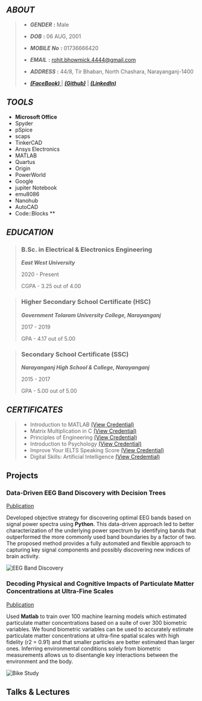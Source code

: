 ## _**ABOUT**_
> - _**GENDER**_ **:** Male
> 
> - _**DOB**_ **:** 06 AUG, 2001
> 
> - _**MOBILE No**_ **:** 01736666420
> 
> - _**EMAIL**_ **:** rohit.bhowmick.4444@gmail.com
> 
> - _**ADDRESS**_ **:** 44/8, Tir Bhaban, North Chashara, Narayanganj-1400
> 
> - [ _**(FaceBook)**_ ](https://www.facebook.com/rohit.bhowmick.006/) | [_**(Github)**_](https://github.com/rrohit006) | [_**(LinkedIn)**_](https://www.linkedin.com/in/rohit-bhowmick-9683332a8/)  

## _**TOOLS**_
- **Microsoft Office**  
- Spyder
- pSpice
- scaps 
- TinkerCAD
- Ansys Electronics
- MATLAB
- Quartus
- Origin
- PowerWorld
- Google
- jupiter Notebook
- emu8086
- Nanohub
- AutoCAD
- Code::Blocks **


## _**EDUCATION**_
> ### **B.Sc. in Electrical & Electronics Engineering**
> 
>  **_East West University_** 
> 
>  2020 - Present 
> 
>  CGPA - 3.25 out of 4.00

> ### **Higher Secondary School Certificate (HSC)**
> 
> **_Government Tolaram University College, Narayanganj_**
> 
>  2017 - 2019
> 
>  GPA - 4.17 out of 5.00

> ### **Secondary School Certificate (SSC)**
> 
> _**Narayanganj High School & College, Narayanganj**_
> 
> 2015 - 2017
> 
> GPA - 5.00 out of 5.00 
  

## _**CERTIFICATES**_

> - Introduction to MATLAB         [(View Credential)](https://verify.mygreatlearning.com/verify/LRTUBHDB)
> - Matrix Multiplication in C     [(View Credential)](https://verify.mygreatlearning.com/verify/ZRNIBUHW)
> - Principles of Engineering      [(View Credential)](https://www.futurelearn.com/certificates/pb8x7qw)
> - Introduction to Psychology [(View Credential)](https://www.futurelearn.com/certificates/php4j16)
> - Improve Your IELTS Speaking Score [(View Credential)](https://www.futurelearn.com/certificates/g13lscp)
> - Digital Skills: Artificial Intelligence [(View Credemtial)](https://www.futurelearn.com/certificates/atze148)


## Projects
### Data-Driven EEG Band Discovery with Decision Trees
[Publication](https://www.mdpi.com/1424-8220/22/8/3048)

Developed objective strategy for discovering optimal EEG bands based on signal power spectra using **Python**. This data-driven approach led to better characterization of the underlying power spectrum by identifying bands that outperformed the more commonly used band boundaries by a factor of two. The proposed method provides a fully automated and flexible approach to capturing key signal components and possibly discovering new indices of brain activity.

![EEG Band Discovery](/assets/img/eeg_band_discovery.jpeg)

### Decoding Physical and Cognitive Impacts of Particulate Matter Concentrations at Ultra-Fine Scales
[Publication](https://www.mdpi.com/1424-8220/22/11/4240)

Used **Matlab** to train over 100 machine learning models which estimated particulate matter concentrations based on a suite of over 300 biometric variables. We found biometric variables can be used to accurately estimate particulate matter concentrations at ultra-fine spatial scales with high fidelity (r2 = 0.91) and that smaller particles are better estimated than larger ones. Inferring environmental conditions solely from biometric measurements allows us to disentangle key interactions between the environment and the body.

![Bike Study](/assets/img/bike_study.jpeg)

## Talks & Lectures

